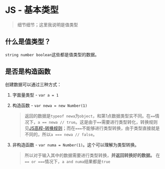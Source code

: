 # JS - 基本类型
> 细节细节；这里我说明是值类型

## 什么是值类型？

`string number boolean`这些都是值类型的数据。

## 是否是构造函数

创建数据可以通过三种方式：

1. 字面量类型 - `var a = 1`
2. 构造函数 - `var newa = new Number(1)`

    > 返回的数据是`typeof newa`为`object`，和第1点数据类型实不同。在`==`情况下，`a == newa // true`。这是由于`==`需要进行类型转化，转换规则见[JS高程-转换规则]()；而在`===`不能够进行类型转换，由于类型直接就是不同的，所以`a === newa // false`。
    
3. 非构造函数 - `var numa = Number(1)`。这个可以理解为类型转换。

    > 所以对于输入其中的数据需要进行类型转换，**并返回转换好的数据。** 在`== or ===`情况下，`a and numa`结果都是`true`